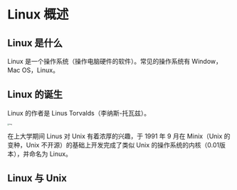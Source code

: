 # Linux 概述

## Linux 是什么

Linux 是一个操作系统（操作电脑硬件的软件）。常见的操作系统有 Window，Mac OS，Linux。

## Linux 的诞生

Linux 的作者是 Linus Torvalds（李纳斯-托瓦兹）。

<img src="https://liujie2288-blog.oss-cn-chengdu.aliyuncs.com/watermark,image_d2F0ZXIvYmFpa2UxMTY=,g_7,xp_5,yp_5.png" alt="img" style="zoom:25%;" />

在上大学期间 Linus 对 Unix 有着浓厚的兴趣，于 1991 年 9 月在 Minix（Unix 的变种，Unix 不开源）的基础上开发完成了类似 Unix 的操作系统的内核（0.01版本），并命名为 Linux。

## Linux 与 Unix

